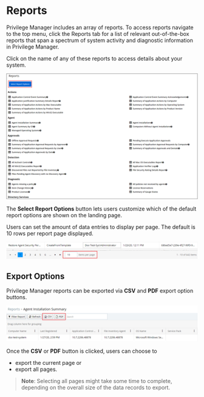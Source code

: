 [title]: # (Reports)
[tags]: # (overview)
[priority]: # (7000)
# Reports

Privilege Manager includes an array of reports. To access reports navigate to the top menu, click the Reports tab for a list of relevant out-of-the-box reports that span a spectrum of system activity and diagnostic information in Privilege Manager.

Click on the name of any of these reports to access details about your system.

![Reports Landing page](images/reports-landing.png)

The __Select Report Options__ button lets users customize which of the default report options are shown on the landing page.

Users can set the amount of data entries to display per page. The default is 10 rows per report page displayed.

![items per page](images/report-ipp.png "Edit items per page displayed")

## Export Options

Privilege Manager reports can be exported via __CSV__ and __PDF__ export option buttons.

![export options](images/report-export-1.png "Exporting reports via CSV or PDF button")

Once the __CSV__ or __PDF__ button is clicked, users can choose to

* export the current page or
* export all pages.

>**Note**: Selecting all pages might take some time to complete, depending on the overall size of the data records to export.

<!-- removing mini-toc until after UI redesign and doc rework
The following topics are available:

* [Reports and SQL Queries in Privilege Manager](reports-queries.md)
* [Change History Report](change-history.md)
* [Performance Reporting](performance-reporting.md)
* [Logon Session Summary Report](logon.md)
* [Primary User](primary-user.md)
* [Domain Users in Admin Group](domain-users-admin.md)
-->
